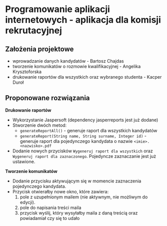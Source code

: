 # Programowanie aplikacji internetowych - aplikacja dla komisji rekrutacyjnej

## Założenia projektowe

- wprowadzanie danych kandydatów - Bartosz Chajdas
- tworzenie komunikatów o rozmowie kwalifikacyjnej - Angelika Krysztoforska
- drukowanie raportów dla wszystkich oraz wybranego studenta - Kacper Duroł

## Proponowane rozwiązania

**Drukowanie raportów**

- Wykorzystanie Jaspersoft (dependency jasperreports jest już dodane)
- Stworzenie dwóch metod:
  - `generateReportAll()` - generuje raport dla wszystkich kandydatów
  - `generateReport(String name, String surname, Integer id)` - generuje raport dla pojedynczego kandydata o nazwie `<imie>.<nazwisko>.pdf`
- Dodanie nowych przycisków `Wygeneruj raport dla wszystkich` oraz `Wygeneruj raport dla zaznaczonego`. Pojedyncze zaznaczanie jest już ustawione.

**Tworzenie komunikatów**

- Dodanie przycisku aktywującym się w momencie zaznaczenia pojedynczego kandydata.
- Przycisk otwierałby nowe okno, które zawiera:
  1. pole z uzupełnionym mailem (nie aktywnym, nie możliwym do edycji). 
  2. pole do napisania treści maila
  3. przycisk wyślij, który wysyłałby maila z daną treścią oraz powiadamiał czy się to udało
